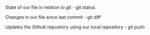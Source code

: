State of our file in relation to git - git status

Changes in our file since last commit - git diff

Updates the Github repository using our local repository - git push
